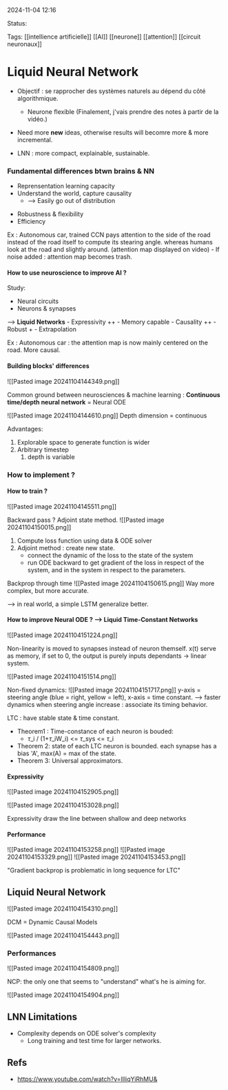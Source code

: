2024-11-04 12:16

Status:

Tags: [[intellience artificielle]] [[AI]] [[neurone]] [[attention]] [[circuit neuronaux]] 

# Liquid Neural Network

- Objectif : se rapprocher des systèmes naturels au dépend du côté algorithmique.
	- Neurone flexible
	(Finalement, j'vais prendre des notes à partir de la vidéo.)

- Need more **new** ideas, otherwise results will becomre more & more incremental. 
- LNN : more compact, explainable, sustainable. 

### Fundamental differences btwn brains & NN

- Reprensentation learning capacity
- Understand the world, capture causality
	- --> Easily go out of distribution 
* Robustness & flexibility
* Efficiency 

Ex : Autonomous car, trained CCN pays attention to the side of the road instead of the road itself to compute its stearing angle. whereas humans look at the road and slightly around. (attention map displayed on video)
			- If noise added : attention map becomes trash.

#### How to use neuroscience to improve AI ?

Study:
* Neural circuits
*  Neurons & synapses 

--> **Liquid Networks**
		- Expressivity ++
		- Memory capable
		- Causality ++
		- Robust + 
		- Extrapolation 

Ex : Autonomous car : the attention map is now mainly centered on the road. More causal.

#### Building blocks' differences

![[Pasted image 20241104144349.png]]

Common ground between neurosciences & machine learning :
	**Continuous time/depth neural network** = Neural ODE

![[Pasted image 20241104144610.png]]
Depth dimension = continuous 

Advantages:
1. Explorable space to generate function is wider 
2. Arbitrary timestep
	1. depth is variable 

### How to implement ?

#### How to train ? 

![[Pasted image 20241104145511.png]]

Backward pass ? 
Adjoint state method. 
![[Pasted image 20241104150015.png]]
1) Compute loss function using data & ODE solver 
2) Adjoint method : create new state. 
	- connect the dynamic of the loss to the state of the system
	- run ODE backward to get gradient of the loss in respect of the system, and in the system in respect to the parameters. 


Backprop through time
![[Pasted image 20241104150615.png]]
Way more complex, but more accurate. 

--> in real world, a simple LSTM generalize better.

#### How to improve Neural ODE ? --> Liquid Time-Constant Networks 

![[Pasted image 20241104151224.png]]

Non-linearity is moved to synapses instead of neuron themself. 
x(t) serve as memory, if set to 0, the output is purely inputs dependants -> linear system. 

![[Pasted image 20241104151514.png]]

Non-fixed dynamics:
![[Pasted image 20241104151717.png]]
y-axis = steering angle (blue = right, yellow = left), x-axis = time constant.
--> faster dynamics when steering angle increase : associate its timing behavior.


LTC : have stable state & time constant.

- Theorem1 : Time-constance of each neuron is bouded:
	* $\tau$_i / (1+$\tau$_iW_i) <= $\tau$_sys <= $\tau$_i 
- Theorem 2: state of each LTC neuron is bounded. each synapse has a bias 'A', max(A) = max of the state. 
- Theorem 3: Universal approximators. 

#### Expressivity 

![[Pasted image 20241104152905.png]]

![[Pasted image 20241104153028.png]]

Expressivity draw the line between shallow and deep networks 

#### Performance
![[Pasted image 20241104153258.png]]  ![[Pasted image 20241104153329.png]]
![[Pasted image 20241104153453.png]]

"Gradient backprop is problematic in long sequence for LTC"

##  Liquid Neural Network

![[Pasted image 20241104154310.png]]

DCM = Dynamic Causal Models

![[Pasted image 20241104154443.png]]

### Performances 
![[Pasted image 20241104154809.png]]

NCP: the only one that seems to "understand" what's he is aiming for. 

![[Pasted image 20241104154904.png]]

## LNN Limitations

- Complexity depends on ODE solver's complexity
	- Long training and test time for larger networks. 
## Refs
- https://www.youtube.com/watch?v=IlliqYiRhMU&